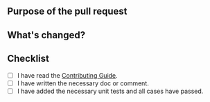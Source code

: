 <!--
Thanks very much for contributing to FastExcel! Please make sure that your code changes
are covered with tests. And in case of new features or big changes
remember to adjust the documentation.

Feel free to ping committers for the review!

In case of an existing issue, reference it using one of the following:

Closed: #ISSUE
Related: #ISSUE

-->

## Purpose of the pull request

<!-- Describe the purpose of this pull request. For example: Closed: #ISSUE-->

## What's changed?

<!--- Describe the change below, including rationale and design decisions -->

## Checklist

- [ ] I have read the [Contributing Guide](https://fast-excel.github.io/fastexcel/community/contribution).
- [ ] I have written the necessary doc or comment.
- [ ] I have added the necessary unit tests and all cases have passed.
